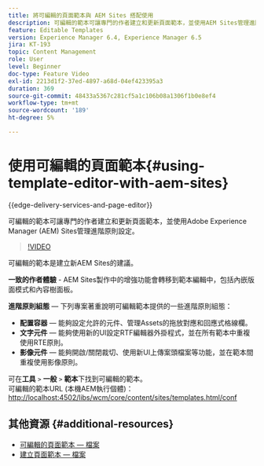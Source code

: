 ```yaml
---
title: 將可編輯的頁面範本與 AEM Sites 搭配使用
description: 可編輯的範本可讓專門的作者建立和更新頁面範本，並使用AEM Sites管理進階原則設定。
feature: Editable Templates
version: Experience Manager 6.4, Experience Manager 6.5
jira: KT-193
topic: Content Management
role: User
level: Beginner
doc-type: Feature Video
exl-id: 2213d1f2-37ed-4897-a68d-04ef423395a3
duration: 369
source-git-commit: 48433a5367c281cf5a1c106b08a1306f1b0e8ef4
workflow-type: tm+mt
source-wordcount: '189'
ht-degree: 5%

---
```


# 使用可編輯的頁面範本{#using-template-editor-with-aem-sites}

{{edge-delivery-services-and-page-editor}}

可編輯的範本可讓專門的作者建立和更新頁面範本，並使用Adobe Experience Manager (AEM) Sites管理進階原則設定。

>[!VIDEO](https://video.tv.adobe.com/v/3449622?quality=12&learn=on&captions=chi_hant)

可編輯的範本是建立新AEM Sites的建議。

**一致的作者體驗** - AEM Sites製作中的增強功能會轉移到範本編輯中，包括內嵌版面模式和內容樹面板。

**進階原則組態** — 下列專案著重說明可編輯範本提供的一些進階原則組態：

* **配置容器** — 能夠設定允許的元件、管理Assets的拖放對應和回應式格線欄。
* **文字元件** — 能夠使用新的UI設定RTF編輯器外掛程式，並在所有範本中重複使用RTE原則。
* **影像元件** — 能夠開啟/關閉裁切、使用新UI上傳案頭檔案等功能，並在範本間重複使用影像原則。

可在&#x200B;**工具** `>` **一般** `>` **範本**&#x200B;下找到可編輯的範本。\
可編輯的範本URL (本機AEM執行個體)： [http://localhost:4502/libs/wcm/core/content/sites/templates.html/conf](http://localhost:4502/libs/wcm/core/content/sites/templates.html/conf)

## 其他資源 {#additional-resources}

* [可編輯的頁面範本 — 檔案](https://experienceleague.adobe.com/docs/experience-manager-65/developing/platform/templates/page-templates-editable.html?lang=zh-Hant)
* [建立頁面範本 — 檔案](https://experienceleague.adobe.com/docs/experience-manager-65/authoring/siteandpage/templates.html?lang=zh-Hant)
